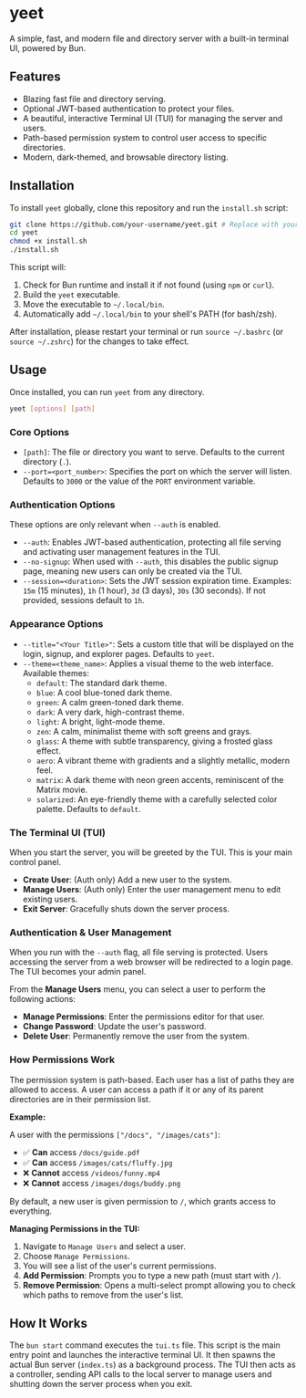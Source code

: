 # yeet

A simple, fast, and modern file and directory server with a built-in terminal UI, powered by Bun.

## Features

-   Blazing fast file and directory serving.
-   Optional JWT-based authentication to protect your files.
-   A beautiful, interactive Terminal UI (TUI) for managing the server and users.
-   Path-based permission system to control user access to specific directories.
-   Modern, dark-themed, and browsable directory listing.

## Installation

To install `yeet` globally, clone this repository and run the `install.sh` script:

```bash
git clone https://github.com/your-username/yeet.git # Replace with your repo URL
cd yeet
chmod +x install.sh
./install.sh
```

This script will:
1.  Check for Bun runtime and install it if not found (using `npm` or `curl`).
2.  Build the `yeet` executable.
3.  Move the executable to `~/.local/bin`.
4.  Automatically add `~/.local/bin` to your shell's PATH (for bash/zsh).

After installation, please restart your terminal or run `source ~/.bashrc` (or `source ~/.zshrc`) for the changes to take effect.

## Usage

Once installed, you can run `yeet` from any directory.

```bash
yeet [options] [path]
```

### Core Options

-   `[path]`: The file or directory you want to serve. Defaults to the current directory (`.`).
-   `--port=<port_number>`: Specifies the port on which the server will listen. Defaults to `3000` or the value of the `PORT` environment variable.

### Authentication Options

These options are only relevant when `--auth` is enabled.

-   `--auth`: Enables JWT-based authentication, protecting all file serving and activating user management features in the TUI.
-   `--no-signup`: When used with `--auth`, this disables the public signup page, meaning new users can only be created via the TUI.
-   `--session=<duration>`: Sets the JWT session expiration time. Examples: `15m` (15 minutes), `1h` (1 hour), `3d` (3 days), `30s` (30 seconds). If not provided, sessions default to `1h`.

### Appearance Options

-   `--title="<Your Title>"`: Sets a custom title that will be displayed on the login, signup, and explorer pages. Defaults to `yeet`.
-   `--theme=<theme_name>`: Applies a visual theme to the web interface. Available themes:
    *   `default`: The standard dark theme.
    *   `blue`: A cool blue-toned dark theme.
    *   `green`: A calm green-toned dark theme.
    *   `dark`: A very dark, high-contrast theme.
    *   `light`: A bright, light-mode theme.
    *   `zen`: A calm, minimalist theme with soft greens and grays.
    *   `glass`: A theme with subtle transparency, giving a frosted glass effect.
    *   `aero`: A vibrant theme with gradients and a slightly metallic, modern feel.
    *   `matrix`: A dark theme with neon green accents, reminiscent of the Matrix movie.
    *   `solarized`: An eye-friendly theme with a carefully selected color palette.
    Defaults to `default`.

### The Terminal UI (TUI)

When you start the server, you will be greeted by the TUI. This is your main control panel.

-   **Create User**: (Auth only) Add a new user to the system.
-   **Manage Users**: (Auth only) Enter the user management menu to edit existing users.
-   **Exit Server**: Gracefully shuts down the server process.

### Authentication & User Management

When you run with the `--auth` flag, all file serving is protected. Users accessing the server from a web browser will be redirected to a login page. The TUI becomes your admin panel.

From the **Manage Users** menu, you can select a user to perform the following actions:

-   **Manage Permissions**: Enter the permissions editor for that user.
-   **Change Password**: Update the user's password.
-   **Delete User**: Permanently remove the user from the system.

### How Permissions Work

The permission system is path-based. Each user has a list of paths they are allowed to access. A user can access a path if it or any of its parent directories are in their permission list.

**Example:**

A user with the permissions `["/docs", "/images/cats"]`:
-   ✅ **Can** access `/docs/guide.pdf`
-   ✅ **Can** access `/images/cats/fluffy.jpg`
-   ❌ **Cannot** access `/videos/funny.mp4`
-   ❌ **Cannot** access `/images/dogs/buddy.png`

By default, a new user is given permission to `/`, which grants access to everything.

**Managing Permissions in the TUI:**

1.  Navigate to `Manage Users` and select a user.
2.  Choose `Manage Permissions`.
3.  You will see a list of the user's current permissions.
4.  **Add Permission**: Prompts you to type a new path (must start with `/`).
5.  **Remove Permission**: Opens a multi-select prompt allowing you to check which paths to remove from the user's list.

## How It Works

The `bun start` command executes the `tui.ts` file. This script is the main entry point and launches the interactive terminal UI. It then spawns the actual Bun server (`index.ts`) as a background process. The TUI then acts as a controller, sending API calls to the local server to manage users and shutting down the server process when you exit.